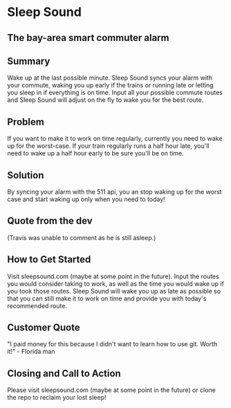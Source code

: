 # Sleep Sound #

## The bay-area smart commuter alarm ##

## Summary ##
  Wake up at the last possible minute. Sleep Sound syncs your alarm with your commute, waking you up early if the trains or running late or letting you sleep in if everything is on time. Input all your possible commute routes and Sleep Sound will adjust on the fly to wake you for the best route.

## Problem ##
  If you want to make it to work on time regularly, currently you need to wake up for the worst-case. If your train regularly runs a half hour late, you'll need to wake up a half hour early to be sure you'll be on time.

## Solution ##
  By syncing your alarm with the 511 api, you an stop waking up for the worst case and start waking up only when you need to today!

## Quote from the dev ##
  (Travis was unable to comment as he is still asleep.)

## How to Get Started ##
  Visit sleepsound.com (maybe at some point in the future). Input the routes you would consider taking to work, as well as the time you would wake up if you took those routes. Sleep Sound will wake you up as late as possible so that you can still make it to work on time and provide you with today's recommended route.

## Customer Quote ##
  "I paid money for this because I didn't want to learn how to use git. Worth it!" - Florida man

## Closing and Call to Action ##
  Please visit sleepsound.com (maybe at some point in the future) or clone the repo to reclaim your lost sleep!
